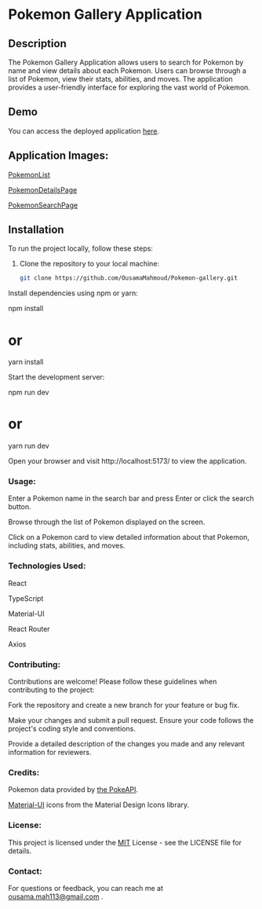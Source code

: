 # Pokemon Gallery Application

## Description
The Pokemon Gallery Application allows users to search for Pokemon by name and view details about each Pokemon.
Users can browse through a list of Pokemon, view their stats, abilities, and moves.
The application provides a user-friendly interface for exploring the vast world of Pokemon.

## Demo
You can access the deployed application [here](https://pokemon-gallery-cu8a.vercel.app/).

## Application Images:

[PokemonList](https://github.com/OusamaMahmoud/Pokemon-gallery/blob/main/public/PokemonImages/pokemonsList.png)

[PokemonDetailsPage](https://github.com/OusamaMahmoud/Pokemon-gallery/blob/main/public/PokemonImages/pokemonDetailsPage.png)

[PokemonSearchPage](https://github.com/OusamaMahmoud/Pokemon-gallery/blob/main/public/PokemonImages/PokemonSearchPage.png)


## Installation
To run the project locally, follow these steps:

1. Clone the repository to your local machine:
   ```bash
   git clone https://github.com/OusamaMahmoud/Pokemon-gallery.git

Install dependencies using npm or yarn:

npm install
# or
yarn install

Start the development server:

npm run dev 
# or
yarn run dev

Open your browser and visit  http://localhost:5173/ to view the application.

### Usage:
Enter a Pokemon name in the search bar and press Enter or click the search button.

Browse through the list of Pokemon displayed on the screen.

Click on a Pokemon card to view detailed information about that Pokemon, including stats, abilities, and moves.

### Technologies Used:
React

TypeScript

Material-UI

React Router

Axios

### Contributing:
Contributions are welcome! Please follow these guidelines when contributing to the project:

Fork the repository and create a new branch for your feature or bug fix.

Make your changes and submit a pull request. Ensure your code follows the project's coding style and conventions.

Provide a detailed description of the changes you made and any relevant information for reviewers.

### Credits:
Pokemon data provided by [the PokeAPI](https://pokeapi.co/).

[Material-UI](https://mui.com/material-ui/material-icons/) icons from the Material Design Icons library.

### License:
This project is licensed under the [MIT](https://opensource.org/license/mit) License - see the LICENSE file for details.

### Contact:
For questions or feedback, you can reach me at ousama.mah113@gmail.com .

